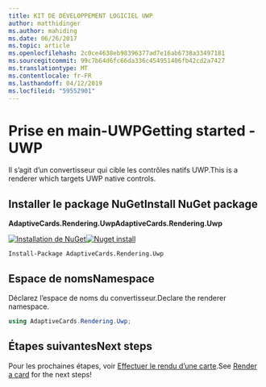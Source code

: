 ```yaml
---
title: KIT DE DÉVELOPPEMENT LOGICIEL UWP
author: matthidinger
ms.author: mahiding
ms.date: 06/26/2017
ms.topic: article
ms.openlocfilehash: 2c0ce4638eb98396377ad7e16ab6738a33497181
ms.sourcegitcommit: 99c7b64d6fc66da336c454951406fb42cd2a7427
ms.translationtype: MT
ms.contentlocale: fr-FR
ms.lasthandoff: 04/12/2019
ms.locfileid: "59552901"
---
```

# <a name="getting-started---uwp"></a><span data-ttu-id="01cea-102">Prise en main-UWP</span><span class="sxs-lookup"><span data-stu-id="01cea-102">Getting started - UWP</span></span>

<span data-ttu-id="01cea-103">Il s’agit d’un convertisseur qui cible les contrôles natifs UWP.</span><span class="sxs-lookup"><span data-stu-id="01cea-103">This is a renderer which targets UWP native controls.</span></span>

## <a name="install-nuget-package"></a><span data-ttu-id="01cea-104">Installer le package NuGet</span><span class="sxs-lookup"><span data-stu-id="01cea-104">Install NuGet package</span></span>

<span data-ttu-id="01cea-105">**AdaptiveCards.Rendering.Uwp**</span><span class="sxs-lookup"><span data-stu-id="01cea-105">**AdaptiveCards.Rendering.Uwp**</span></span>

<span data-ttu-id="01cea-106">[![Installation de NuGet](https://img.shields.io/nuget/vpre/AdaptiveCards.Rendering.Uwp.svg)](https://www.nuget.org/packages/AdaptiveCards.Rendering.Uwp)</span><span class="sxs-lookup"><span data-stu-id="01cea-106">[![Nuget install](https://img.shields.io/nuget/vpre/AdaptiveCards.Rendering.Uwp.svg)](https://www.nuget.org/packages/AdaptiveCards.Rendering.Uwp)</span></span>

```console
Install-Package AdaptiveCards.Rendering.Uwp
```

## <a name="namespace"></a><span data-ttu-id="01cea-107">Espace de noms</span><span class="sxs-lookup"><span data-stu-id="01cea-107">Namespace</span></span>

<span data-ttu-id="01cea-108">Déclarez l’espace de noms du convertisseur.</span><span class="sxs-lookup"><span data-stu-id="01cea-108">Declare the renderer namespace.</span></span>

```csharp
using AdaptiveCards.Rendering.Uwp;
```

## <a name="next-steps"></a><span data-ttu-id="01cea-109">Étapes suivantes</span><span class="sxs-lookup"><span data-stu-id="01cea-109">Next steps</span></span>

<span data-ttu-id="01cea-110">Pour les prochaines étapes, voir [Effectuer le rendu d’une carte](render-a-card.md).</span><span class="sxs-lookup"><span data-stu-id="01cea-110">See [Render a card](render-a-card.md) for the next steps!</span></span>